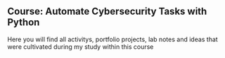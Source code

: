Course: Automate Cybersecurity Tasks with Python
------------
Here you will find all activitys, portfolio projects, lab notes and ideas that were cultivated during my study within this course
